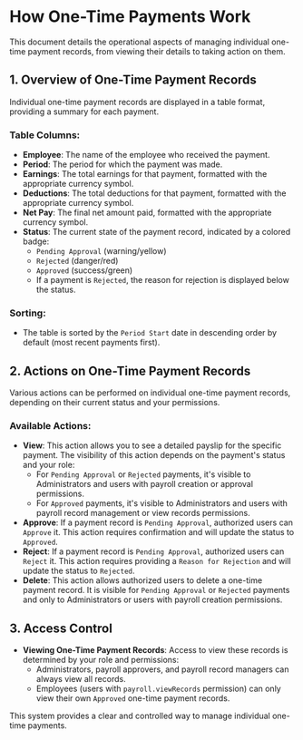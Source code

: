 # How One-Time Payments Work

This document details the operational aspects of managing individual one-time payment records, from viewing their details to taking action on them.

## 1. Overview of One-Time Payment Records

Individual one-time payment records are displayed in a table format, providing a summary for each payment.

### Table Columns:

*   **Employee**: The name of the employee who received the payment.
*   **Period**: The period for which the payment was made.
*   **Earnings**: The total earnings for that payment, formatted with the appropriate currency symbol.
*   **Deductions**: The total deductions for that payment, formatted with the appropriate currency symbol.
*   **Net Pay**: The final net amount paid, formatted with the appropriate currency symbol.
*   **Status**: The current state of the payment record, indicated by a colored badge:
    *   `Pending Approval` (warning/yellow)
    *   `Rejected` (danger/red)
    *   `Approved` (success/green)
    *   If a payment is `Rejected`, the reason for rejection is displayed below the status.

### Sorting:

*   The table is sorted by the `Period Start` date in descending order by default (most recent payments first).

## 2. Actions on One-Time Payment Records

Various actions can be performed on individual one-time payment records, depending on their current status and your permissions.

### Available Actions:

*   **View**: This action allows you to see a detailed payslip for the specific payment. The visibility of this action depends on the payment's status and your role:
    *   For `Pending Approval` or `Rejected` payments, it's visible to Administrators and users with payroll creation or approval permissions.
    *   For `Approved` payments, it's visible to Administrators and users with payroll record management or view records permissions.
*   **Approve**: If a payment record is `Pending Approval`, authorized users can `Approve` it. This action requires confirmation and will update the status to `Approved`.
*   **Reject**: If a payment record is `Pending Approval`, authorized users can `Reject` it. This action requires providing a `Reason for Rejection` and will update the status to `Rejected`.
*   **Delete**: This action allows authorized users to delete a one-time payment record. It is visible for `Pending Approval` or `Rejected` payments and only to Administrators or users with payroll creation permissions.

## 3. Access Control

*   **Viewing One-Time Payment Records**: Access to view these records is determined by your role and permissions:
    *   Administrators, payroll approvers, and payroll record managers can always view all records.
    *   Employees (users with `payroll.viewRecords` permission) can only view their own `Approved` one-time payment records.

This system provides a clear and controlled way to manage individual one-time payments.